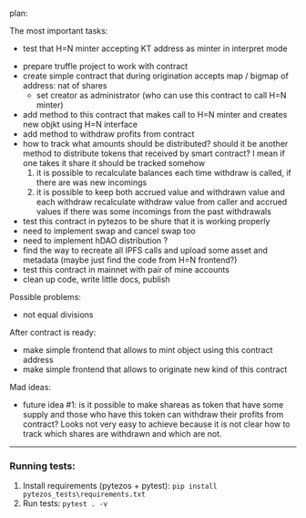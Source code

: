 plan:

The most important tasks:
+ test that H=N minter accepting KT address as minter in interpret mode
- prepare truffle project to work with contract
- create simple contract that during origination accepts map / bigmap of address: nat of shares
    - set creator as administrator (who can use this contract to call H=N minter)
- add method to this contract that makes call to H=N minter and creates new objkt using H=N interface
- add method to withdraw profits from contract
- how to track what amounts should be distributed? should it be another method to distribute tokens that received by smart contract? I mean if one takes it share it should be tracked somehow
    1. it is possible to recalculate balances each time withdraw is called, if there are was new incomings
    2. it is possible to keep both accrued value and withdrawn value and each withdraw recalculate withdraw value from caller and accrued values if there was some incomings from the past withdrawals
- test this contract in pytezos to be shure that it is working properly
- need to implement swap and cancel swap too
- need to implement hDAO distribution ?
- find the way to recreate all IPFS calls and upload some asset and metadata (maybe just find the code from H=N frontend?)
- test this contract in mainnet with pair of mine accounts
- clean up code, write little docs, publish

Possible problems:
- not equal divisions

After contract is ready:
- make simple frontend that allows to mint object using this contract address
- make simple frontend that allows to originate new kind of this contract

Mad ideas:
- future idea #1: is it possible to make shareas as token that have some supply and those who have this token can withdraw their profits from contract? Looks not very easy to achieve because it is not clear how to track which shares are withdrawn and which are not.


----
### Running tests:
1. Install requirements (pytezos + pytest):
```pip install pytezos_tests\requirements.txt```
2. Run tests:
```pytest . -v```

